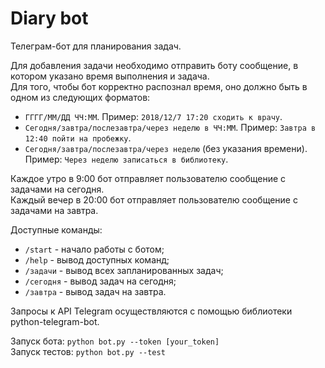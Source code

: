 # Diary bot


Телеграм-бот для планирования задач.


Для добавления задачи необходимо отправить боту сообщение, в котором указано время выполнения и задача.  
Для того, чтобы бот корректно распознал время, оно должно быть в одном из следующих форматов:
- `ГГГГ/ММ/ДД ЧЧ:ММ`. Пример: `2018/12/7 17:20 сходить к врачу`.
- `Сегодня/завтра/послезавтра/через неделю в ЧЧ:ММ`. Пример: `Завтра в 12:40 пойти на пробежку`.
- `Сегодня/завтра/послезавтра/через неделю` (без указания времени). Пример: `Через неделю записаться в библиотеку`.


Каждое утро в 9:00 бот отправляет пользователю сообщение с задачами на сегодня.  
Каждый вечер в 20:00 бот отправляет пользователю сообщение с задачами на завтра.


Доступные команды:  
- `/start` - начало работы с ботом;  
- `/help` - вывод доступных команд;  
- `/задачи` - вывод всех запланированных задач;  
- `/сегодня` - вывод задач на сегодня;  
- `/завтра` - вывод задач на завтра.

 
Запросы к API Telegram осуществляются с помощью библиотеки python-telegram-bot.


Запуск бота: `python bot.py --token [your_token]`  
Запуск тестов: `python bot.py --test`